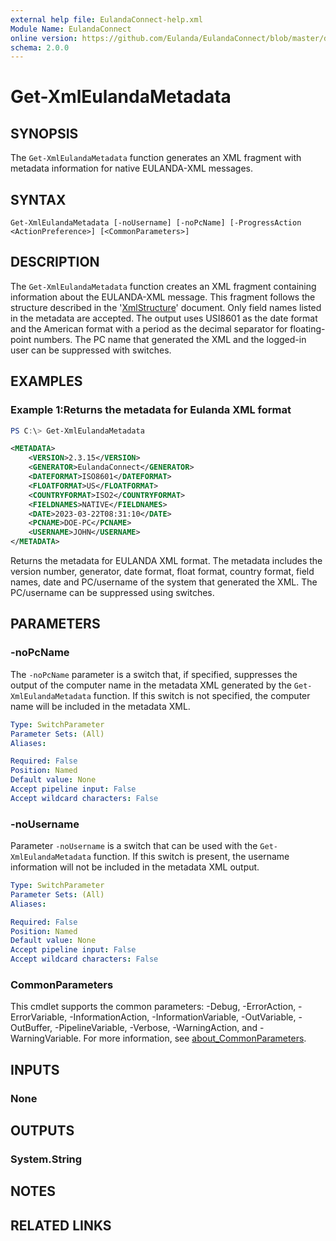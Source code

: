 ```yaml
---
external help file: EulandaConnect-help.xml
Module Name: EulandaConnect
online version: https://github.com/Eulanda/EulandaConnect/blob/master/docs/Get-XmlEulandaMetadata.md
schema: 2.0.0
---
```


# Get-XmlEulandaMetadata

## SYNOPSIS
The `Get-XmlEulandaMetadata` function generates an XML fragment with metadata information for native EULANDA-XML messages.

## SYNTAX

```
Get-XmlEulandaMetadata [-noUsername] [-noPcName] [-ProgressAction <ActionPreference>] [<CommonParameters>]
```

## DESCRIPTION
The `Get-XmlEulandaMetadata` function creates an XML fragment containing information about the EULANDA-XML message. This fragment follows the structure described in the '[XmlStructure](../appendix/XmlStructure.md)' document. Only field names listed in the metadata are accepted. The output uses USI8601 as the date format and the American format with a period as the decimal separator for floating-point numbers. The PC name that generated the XML and the logged-in user can be suppressed with switches.

## EXAMPLES

### Example 1:Returns the metadata for Eulanda XML format
```powershell
PS C:\> Get-XmlEulandaMetadata
```

```xml
<METADATA>
    <VERSION>2.3.15</VERSION>
    <GENERATOR>EulandaConnect</GENERATOR>
    <DATEFORMAT>ISO8601</DATEFORMAT>
    <FLOATFORMAT>US</FLOATFORMAT>
    <COUNTRYFORMAT>ISO2</COUNTRYFORMAT>
    <FIELDNAMES>NATIVE</FIELDNAMES>
    <DATE>2023-03-22T08:31:10</DATE>
    <PCNAME>DOE-PC</PCNAME>
    <USERNAME>JOHN</USERNAME>
</METADATA>
```

Returns the metadata for EULANDA XML format. The metadata includes the version number, generator, date format, float format, country format, field names, date and PC/username of the system that generated the XML. The PC/username can be suppressed using switches.

## PARAMETERS

### -noPcName
The `-noPcName` parameter is a switch that, if specified, suppresses the output of the computer name in the metadata XML generated by the `Get-XmlEulandaMetadata` function. If this switch is not specified, the computer name will be included in the metadata XML.

```yaml
Type: SwitchParameter
Parameter Sets: (All)
Aliases:

Required: False
Position: Named
Default value: None
Accept pipeline input: False
Accept wildcard characters: False
```

### -noUsername
Parameter `-noUsername` is a switch that can be used with the `Get-XmlEulandaMetadata` function. If this switch is present, the username information will not be included in the metadata XML output.

```yaml
Type: SwitchParameter
Parameter Sets: (All)
Aliases:

Required: False
Position: Named
Default value: None
Accept pipeline input: False
Accept wildcard characters: False
```


### CommonParameters
This cmdlet supports the common parameters: -Debug, -ErrorAction, -ErrorVariable, -InformationAction, -InformationVariable, -OutVariable, -OutBuffer, -PipelineVariable, -Verbose, -WarningAction, and -WarningVariable. For more information, see [about_CommonParameters](http://go.microsoft.com/fwlink/?LinkID=113216).

## INPUTS

### None

## OUTPUTS

### System.String
## NOTES

## RELATED LINKS

